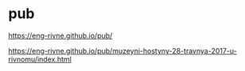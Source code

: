 # pub
https://eng-rivne.github.io/pub/

https://eng-rivne.github.io/pub/muzeyni-hostyny-28-travnya-2017-u-rivnomu/index.html
